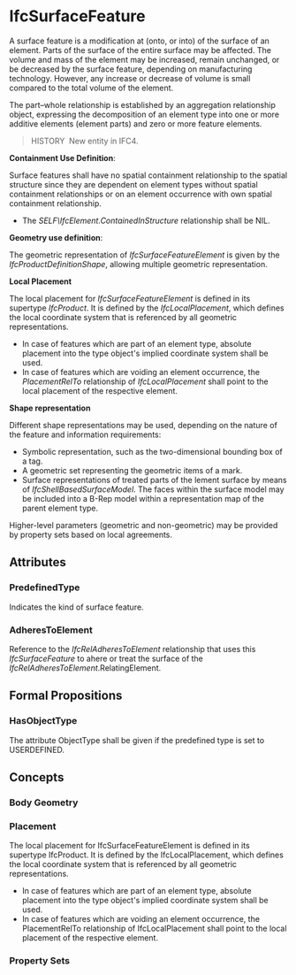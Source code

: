 # IfcSurfaceFeature

A surface feature is a modification at (onto, or into) of the surface of an element. Parts of the surface of the entire surface may be affected. The volume and mass of the element may be increased, remain unchanged, or be decreased by the surface feature, depending on manufacturing technology. However, any increase or decrease of volume is small compared to the total volume of the element.

The part&ndash;whole relationship is established by an aggregation relationship object, expressing the decomposition of an element type into one or more additive elements (element parts) and zero or more feature elements.

> HISTORY&nbsp; New entity in IFC4.

****Containment Use Definition****:

Surface features shall have no spatial containment relationship to the spatial structure since they are dependent on element types without spatial containment relationships or on an element occurrence with own spatial containment relationship.

* The _SELF\IfcElement.ContainedInStructure_ relationship shall be NIL.

****Geometry use definition****:

The geometric representation of _IfcSurfaceFeatureElement_ is given by the _IfcProductDefinitionShape_, allowing multiple geometric representation.

**Local Placement**

The local placement for _IfcSurfaceFeatureElement_ is defined in its supertype _IfcProduct_. It is defined by the _IfcLocalPlacement_, which defines the local coordinate system that is referenced by all geometric representations.

* In case of features which are part of an element type, absolute placement into the type object's implied coordinate system shall be used.
* In case of features which are voiding an element occurrence, the _PlacementRelTo_ relationship of _IfcLocalPlacement_ shall point to the local placement of the respective element.

**Shape representation**

Different shape representations may be used, depending on the nature of the feature and information requirements:

* Symbolic representation, such as the two-dimensional bounding box of a tag. 
* A geometric set representing the geometric items of a mark.
* Surface representations of treated parts of the lement surface by means of _IfcShellBasedSurfaceModel_. The faces within the surface model may be included into a B-Rep model within a representation map of the parent element type.

Higher-level parameters (geometric and non-geometric) may be provided by property sets based on local agreements.

## Attributes

### PredefinedType
Indicates the kind of surface feature.

### AdheresToElement
Reference to the _IfcRelAdheresToElement_ relationship that uses this _IfcSurfaceFeature_ to ahere or treat the surface of the _IfcRelAdheresToElement_.RelatingElement.

## Formal Propositions

### HasObjectType
The attribute ObjectType shall be given if the predefined type is set to USERDEFINED.

## Concepts

### Body Geometry


### Placement

The local placement for IfcSurfaceFeatureElement is defined in its supertype IfcProduct. It is defined by the IfcLocalPlacement, which defines the local coordinate system that is referenced by all geometric representations.


* In case of features which are part of an element type, absolute placement into the type object's implied coordinate system shall be used.
* In case of features which are voiding an element occurrence, the PlacementRelTo relationship of IfcLocalPlacement shall point to the local placement of the respective element.



### Property Sets


